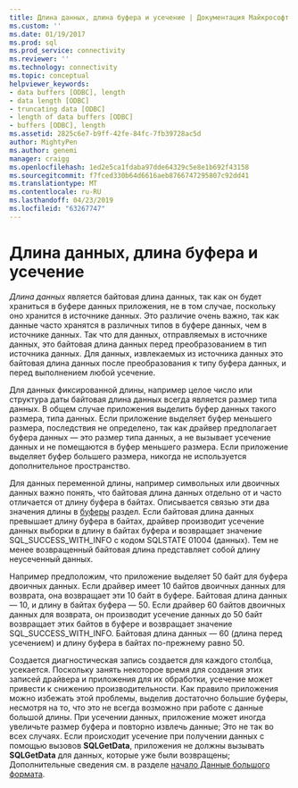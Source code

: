 ```yaml
---
title: Длина данных, длина буфера и усечение | Документация Майкрософт
ms.custom: ''
ms.date: 01/19/2017
ms.prod: sql
ms.prod_service: connectivity
ms.reviewer: ''
ms.technology: connectivity
ms.topic: conceptual
helpviewer_keywords:
- data buffers [ODBC], length
- data length [ODBC]
- truncating data [ODBC]
- length of data buffers [ODBC]
- buffers [ODBC], length
ms.assetid: 2825c6e7-b9ff-42fe-84fc-7fb39728ac5d
author: MightyPen
ms.author: genemi
manager: craigg
ms.openlocfilehash: 1ed2e5ca1fdaba97dde64329c5e8e1b692f43158
ms.sourcegitcommit: f7fced330b64d6616aeb8766747295807c92dd41
ms.translationtype: MT
ms.contentlocale: ru-RU
ms.lasthandoff: 04/23/2019
ms.locfileid: "63267747"
---
```

# <a name="data-length-buffer-length-and-truncation"></a>Длина данных, длина буфера и усечение
*Длина данных* является байтовая длина данных, так как он будет храниться в буфере данных приложения, не в том случае, поскольку оно хранится в источнике данных. Это различие очень важно, так как данные часто хранятся в различных типов в буфере данных, чем в источнике данных. Так что для данных, отправляемых в источнике данных, это байтовая длина данных перед преобразованием в тип источника данных. Для данных, извлекаемых из источника данных это байтовая длина данных после преобразования к типу буфера данных, и перед выполнением любой усечение.  
  
 Для данных фиксированной длины, например целое число или структура даты байтовая длина данных всегда является размер типа данных. В общем случае приложения выделить буфер данных такого размера, типа данных. Если приложение выделяет буфер меньшего размера, последствия не определено, так как драйвер предполагает буфера данных — это размер типа данных, а не вызывает усечение данных и не помещаются в буфер меньшего размера. Если приложение выделяет буфер большего размера, никогда не используется дополнительное пространство.  
  
 Для данных переменной длины, например символьных или двоичных данных важно понять, что байтовая длина данных отдельно от и часто отличается от длину буфера в байтах. Описывается связью эти два значения длины в [буферы](../../../odbc/reference/develop-app/buffers.md) раздел. Если байтовая длина данных превышает длину буфера в байтах, драйвер производит усечение данных выборки в длину в байтах буфера и возвращает значение SQL_SUCCESS_WITH_INFO с кодом SQLSTATE 01004 (данных). Тем не менее возвращенный байтовая длина представляет собой длину неусеченный данных.  
  
 Например предположим, что приложение выделяет 50 байт для буфера двоичных данных. Если драйвер имеет 10 байтов двоичных данных для возврата, она возвращает эти 10 байт в буфере. Байтовая длина данных — 10, и длину в байтах буфера — 50. Если драйвер 60 байтов двоичных данных для возврата, он производит усечение данных до 50 байт возвращает этих байтов в буфере и возвращает значение SQL_SUCCESS_WITH_INFO. Байтовая длина данных — 60 (длина перед усечением) и длину буфера в байтах по-прежнему равно 50.  
  
 Создается диагностическая запись создается для каждого столбца, усекается. Поскольку занять некоторое время для создания этих записей драйвера и приложения для их обработки, усечение может привести к снижению производительности. Как правило приложения можно избежать этой проблемы, выделив достаточно большие буферы, несмотря на то, что это не всегда возможно при работе с данные большой длины. При усечении данных, приложение может иногда увеличьте размер буфера и повторно извлечь данные; Это не так во всех случаях. Если происходит усечение при получении данных с помощью вызовов **SQLGetData**, приложения не должны вызывать **SQLGetData** для данных, которые уже были возвращены; Дополнительные сведения см. в разделе [начало Данные большого формата](../../../odbc/reference/develop-app/getting-long-data.md).
